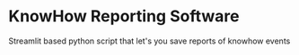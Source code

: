 # KnowHow Reporting Software
Streamlit based python script that let's you save reports of knowhow events
